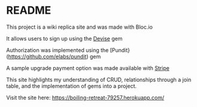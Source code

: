 # README

This project is a wiki replica site and was made with Bloc.io

It allows users to sign up using the [Devise](https://github.com/plataformatec/deviDevise) gem

Authorization was implemented using the [Pundit}(https://github.com/elabs/pundit) gem

A sample upgrade payment option was made available with [Stripe](https://github.com/stripe/stripe-ruby)




This site highlights my understanding of CRUD, relationships through a join table, and the implementation of gems into a project. 

Visit the site here: https://boiling-retreat-79257.herokuapp.com/
